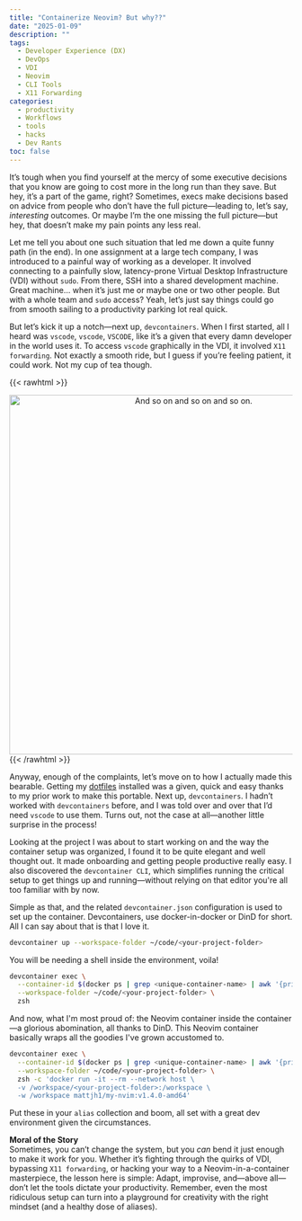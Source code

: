 ```yaml
---
title: "Containerize Neovim? But why??"
date: "2025-01-09"
description: ""
tags:
  - Developer Experience (DX)
  - DevOps
  - VDI
  - Neovim
  - CLI Tools
  - X11 Forwarding
categories:
  - productivity
  - Workflows
  - tools
  - hacks
  - Dev Rants
toc: false
---
```


It’s tough when you find yourself at the mercy of some executive decisions that you know are going to cost more in the long run than they save. But hey, it’s a part of the game, right? Sometimes, execs make decisions based on advice from people who don’t have the full picture—leading to, let’s say, _interesting_ outcomes. Or maybe I’m the one missing the full picture—but hey, that doesn’t make my pain points any less real.

<!--more-->

Let me tell you about one such situation that led me down a quite funny path (in the end). In one assignment at a large tech company, I was introduced to a painful way of working as a developer. It involved connecting to a painfully slow, latency-prone Virtual Desktop Infrastructure (VDI) without `sudo`. From there, SSH into a shared development machine. Great machine… when it’s just me or maybe one or two other people. But with a whole team and `sudo` access? Yeah, let’s just say things could go from smooth sailing to a productivity parking lot real quick.

But let’s kick it up a notch—next up, `devcontainers`. When I first started, all I heard was `vscode`, `vscode`, `VSCODE`, like it’s a given that every damn developer in the world uses it. To access `vscode` graphically in the VDI, it involved `X11 forwarding`. Not exactly a smooth ride, but I guess if you’re feeling patient, it could work. Not my cup of tea though.

{{< rawhtml >}}

<div style="text-align: center;">
    <img src="/images/so_on_on_on.webp" alt="And so on and so on and so on." width="640">
</div>
{{< /rawhtml >}}

Anyway, enough of the complaints, let’s move on to how I actually made this bearable. Getting my [dotfiles](https://github.com/mattjh1/dotfiles) installed was a given, quick and easy thanks to my prior work to make this portable. Next up, `devcontainers`. I hadn’t worked with `devcontainers` before, and I was told over and over that I’d need `vscode` to use them. Turns out, not the case at all—another little surprise in the process!

Looking at the project I was about to start working on and the way the container setup was organized, I found it to be quite elegant and well thought out. It made onboarding and getting people productive really easy. I also discovered the `devcontainer CLI`, which simplifies running the critical setup to get things up and running—without relying on that editor you're all too familiar with by now.

Simple as that, and the related `devcontainer.json` configuration is used to set up the container. Devcontainers, use docker-in-docker or DinD for short. All I can say about that is that I love it.

```bash
devcontainer up --workspace-folder ~/code/<your-project-folder>
```

You will be needing a shell inside the environment, voila!

```bash
devcontainer exec \
  --container-id $(docker ps | grep <unique-container-name> | awk '{print $1}') \
  --workspace-folder ~/code/<your-project-folder> \
  zsh
```

And now, what I'm most proud of: the Neovim container inside the container—a glorious abomination, all thanks to DinD. This Neovim container basically wraps all the goodies I've grown accustomed to.

```bash
devcontainer exec \
  --container-id $(docker ps | grep <unique-container-name> | awk '{print $1}') \
  --workspace-folder ~/code/<your-project-folder> \
  zsh -c 'docker run -it --rm --network host \
  -v /workspace/<your-project-folder>:/workspace \
  -w /workspace mattjh1/my-nvim:v1.4.0-amd64'
```

Put these in your `alias` collection and boom, all set with a great dev environment given the circumstances.

**Moral of the Story**  
Sometimes, you can’t change the system, but you _can_ bend it just enough to make it work for you. Whether it’s fighting through the quirks of VDI, bypassing `X11 forwarding`, or hacking your way to a Neovim-in-a-container masterpiece, the lesson here is simple: Adapt, improvise, and—above all—don’t let the tools dictate your productivity. Remember, even the most ridiculous setup can turn into a playground for creativity with the right mindset (and a healthy dose of aliases).
